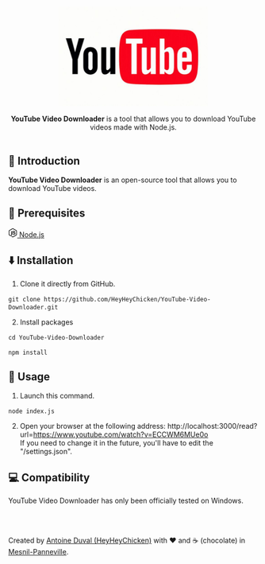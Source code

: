 <div align="center">

<img src="https://raw.githubusercontent.com/HeyHeyChicken/YouTube-Video-Downloader/main/resources/logo.jpg" alt="YouTube Video Downloader" width="300">

**YouTube Video Downloader** is a tool that allows you to download YouTube videos made with Node.js.<br>
<br>
</div>

## 👋 Introduction

**YouTube Video Downloader** is an open-source tool that allows you to download YouTube videos.<br/>

## 🔧 Prerequisites

[<img src="https://raw.githubusercontent.com/HeyHeyChicken/YouTube-Video-Downloader/main/resources/nodeJSLogo.png" width="18" /> Node.js](https://nodejs.org/)<br/>

## ⬇️ Installation

1) Clone it directly from GitHub.
```
git clone https://github.com/HeyHeyChicken/YouTube-Video-Downloader.git
```
2) Install packages
```
cd YouTube-Video-Downloader
```
```
npm install
```

## 🚀 Usage

1) Launch this command.
```
node index.js
```
2) Open your browser at the following address: http://localhost:3000/read?url=https://www.youtube.com/watch?v=ECCWM6MUe0o<br/>
   If you need to change it in the future, you'll have to edit the "/settings.json".

## 💻 Compatibility

YouTube Video Downloader has only been officially tested on Windows.

<br>
<br>

Created by [Antoine Duval (HeyHeyChicken)](//antoine.cuffel.fr) with ❤ and ☕ (chocolate) in [Mesnil-Panneville](//en.wikipedia.org/wiki/Mesnil-Panneville).
